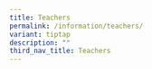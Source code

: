 ```yaml
---
title: Teachers
permalink: /information/teachers/
variant: tiptap
description: ""
third_nav_title: Teachers
---
```

<p></p>